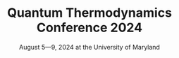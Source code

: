 ---
widget: blank
active: true
headless: false

# Order that this section appears on the page.
weight: 10

title: Quantum Thermodynamics Conference 2024
subtitle: August 5—9, 2024 at the University of Maryland

design:
  columns: '1'
  background:
    image: ESJ_Room.jpg
    image_darken: .5
    image_parallax: false
    image_position: center
    image_size: cover
    text_color_light: true
  spacing:
    padding: ['130px', '0', '20px', '0']
advanced:
  css_class: fullscreen
---